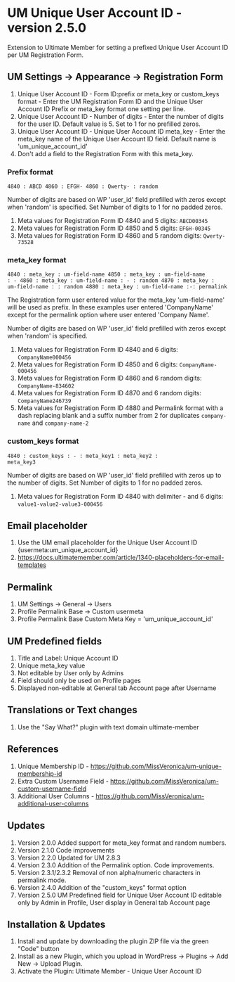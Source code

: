 # UM Unique User Account ID - version 2.5.0
Extension to Ultimate Member for setting a prefixed Unique User Account ID per UM Registration Form.

## UM Settings -> Appearance -> Registration Form
1. Unique User Account ID - Form ID:prefix or meta_key or custom_keys format - Enter the UM Registration Form ID and the Unique User Account ID Prefix or meta_key format one setting per line.
2. Unique User Account ID - Number of digits - Enter the number of digits for the user ID. Default value is 5. Set to 1 for no prefilled zeros.
3. Unique User Account ID - Unique User Account ID meta_key - Enter the meta_key name of the Unique User Account ID field. Default name is 'um_unique_account_id'
4. Don't add a field to the Registration Form with this meta_key.

### Prefix format
<code>4840 : ABCD
4860 : EFGH-
4860 : Qwerty- : random
</code>

Number of digits are based on WP 'user_id' field prefilled with zeros except when 'random' is specified. Set Number of digits to 1 for no padded zeros.
1. Meta values for Registration Form ID 4840 and 5 digits: <code>ABCD00345</code> 
2. Meta values for Registration Form ID 4850 and 5 digits: <code>EFGH-00345</code>
3. Meta values for Registration Form ID 4860 and 5 random digits: <code>Qwerty-73528</code>

### meta_key format
<code>4840 : meta_key : um-field-name
4850 : meta_key : um-field-name : - 
4860 : meta_key : um-field-name : - : random
4870 : meta_key : um-field-name : : random
4880 : meta_key : um-field-name :-: permalink
</code>

The Registration form user entered value for the meta_key 'um-field-name' will be used as prefix. In these examples user entered 'CompanyName' except for the permalink option where user entered 'Company Name'.

Number of digits are based on  WP 'user_id' field prefilled with zeros except when 'random' is specified.
1. Meta values for Registration Form ID 4840 and 6 digits: <code>CompanyName000456</code>
2. Meta values for Registration Form ID 4850 and 6 digits: <code>CompanyName-000456</code>
3. Meta values for Registration Form ID 4860 and 6 random digits: <code>CompanyName-834602</code>
4. Meta values for Registration Form ID 4870 and 6 random digits: <code>CompanyName246739</code>
5. Meta values for Registration Form ID 4880 and Permalink format with a dash replacing blank and a suffix number from 2 for duplicates <code>company-name</code> and <code>company-name-2</code>

### custom_keys format
<code>4840 : custom_keys : - : meta_key1 : meta_key2 : meta_key3</code>

Number of digits are based on WP 'user_id' field prefilled with zeros up to the number of digits. Set Number of digits to 1 for no padded zeros.
1. Meta values for Registration Form ID 4840 with delimiter - and 6 digits: <code>value1-value2-value3-000456</code>

## Email placeholder
1. Use the UM email placeholder for the Unique User Account ID {usermeta:um_unique_account_id}
2. https://docs.ultimatemember.com/article/1340-placeholders-for-email-templates

## Permalink
1. UM Settings -> General -> Users
2. Profile Permalink Base -> Custom usermeta
3. Profile Permalink Base Custom Meta Key = 'um_unique_account_id'

## UM Predefined fields
1. Title and Label: Unique Account ID
2. Unique meta_key value
3. Not editable by User only by Admins
4. Field should only be used on Profile pages
5. Displayed non-editable at General tab Account page after Username

## Translations or Text changes
1. Use the "Say What?" plugin with text domain ultimate-member

## References
1. Unique Membership ID - https://github.com/MissVeronica/um-unique-membership-id
2. Extra Custom Username Field - https://github.com/MissVeronica/um-custom-username-field
3. Additional User Columns - https://github.com/MissVeronica/um-additional-user-columns

## Updates
1. Version 2.0.0 Added support for meta_key format and random numbers.
2. Version 2.1.0 Code improvements
3. Version 2.2.0 Updated for UM 2.8.3
4. Version 2.3.0 Addition of the Permalink option. Code improvements.
5. Version 2.3.1/2.3.2 Removal of non alpha/numeric characters in permalink mode.
6. Version 2.4.0 Addition of the "custom_keys" format option
7. Version 2.5.0 UM Predefined field for Unique User Account ID editable only by Admin in Profile, User display in General tab Account page

## Installation & Updates
1. Install and update by downloading the plugin ZIP file via the green "Code" button
2. Install as a new Plugin, which you upload in WordPress -> Plugins -> Add New -> Upload Plugin.
3. Activate the Plugin: Ultimate Member - Unique User Account ID

